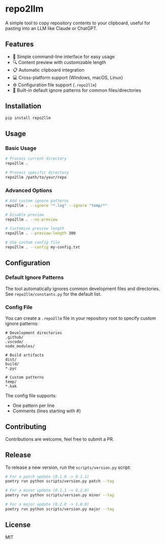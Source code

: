 # repo2llm

A simple tool to copy repository contents to your clipboard, useful for pasting into an LLM like Claude or ChatGPT.

## Features

- 🚀 Simple command-line interface for easy usage
- 🔍 Content preview with customizable length
- 📋 Automatic clipboard integration
- 💻 Cross-platform support (Windows, macOS, Linux)
- ⚙️ Configuration file support (`.repo2llm`)
- 🧹 Built-in default ignore patterns for common files/directories

## Installation

```bash
pip install repo2llm
```

## Usage

### Basic Usage
```bash
# Process current directory
repo2llm .

# Process specific directory
repo2llm /path/to/your/repo
```

### Advanced Options
```bash
# Add custom ignore patterns
repo2llm . --ignore "*.log" --ignore "temp/*"

# Disable preview
repo2llm . --no-preview

# Customize preview length
repo2llm . --preview-length 300

# Use custom config file
repo2llm . --config my-config.txt
```

## Configuration

### Default Ignore Patterns
The tool automatically ignores common development files and directories. See `repo2llm/constants.py` for the default list.

### Config File
You can create a `.repo2llm` file in your repository root to specify custom ignore patterns:

```text
# Development directories
.github/
.vscode/
node_modules/

# Build artifacts
dist/
build/
*.pyc

# Custom patterns
temp/
*.bak
```

The config file supports:
- One pattern per line
- Comments (lines starting with #)


## Contributing

Contributions are welcome, feel free to submit a PR.

## Release

To release a new version, run the `scripts/version.py` script:

```bash
# For a patch update (0.1.0 -> 0.1.1)
poetry run python scripts/version.py patch --tag

# For a minor update (0.1.1 -> 0.2.0)
poetry run python scripts/version.py minor --tag

# For a major update (0.2.0 -> 1.0.0)
poetry run python scripts/version.py major --tag
```

## License

MIT
